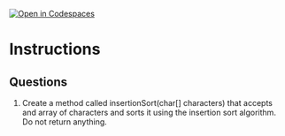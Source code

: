[![Open in Codespaces](https://classroom.github.com/assets/launch-codespace-2972f46106e565e64193e422d61a12cf1da4916b45550586e14ef0a7c637dd04.svg)](https://classroom.github.com/open-in-codespaces?assignment_repo_id=21139000)
# Instructions  

  ## Questions
1. Create a method called insertionSort(char[] characters) that accepts and array of characters and sorts it using the insertion sort algorithm. Do not return anything.
